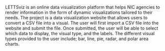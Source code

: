 LETTSviz is an online data visualization platform that helps NIC agencies to render information in the form of dynamic visualizations tailored to their needs.
The project is a data visualization website that allows users to convert a CSV file into a visual. The user will first import a CSV file into the website and submit the file. Once submitted, the user will be able to select which data to display, the visual type, and the labels. The different visual types provided to the user include; bar, line, pie, radar, and polar area charts.